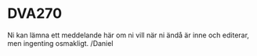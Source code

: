 # DVA270

Ni kan lämna ett meddelande här om ni vill när ni ändå är inne och editerar, men ingenting osmakligt. /Daniel
